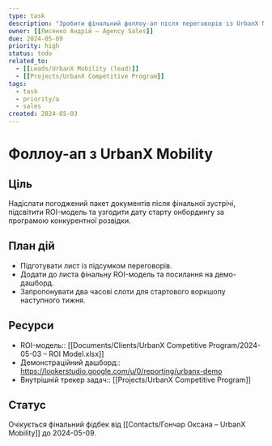 ```yaml
---
type: task
description: "Зробити фінальний фоллоу-ап після переговорів із UrbanX Mobility"
owner: [[Лисенко Андрій – Agency Sales]]
due: 2024-05-09
priority: high
status: todo
related_to:
  - [[Leads/UrbanX Mobility (lead)]]
  - [[Projects/UrbanX Competitive Program]]
tags:
  - task
  - priority/a
  - sales
created: 2024-05-03
---
```


# Фоллоу-ап з UrbanX Mobility

## Ціль
Надіслати погоджений пакет документів після фінальної зустрічі, підсвітити ROI-модель та узгодити дату старту онбордингу за програмою конкурентної розвідки.

## План дій
- Підготувати лист із підсумком переговорів.
- Додати до листа фінальну ROI-модель та посилання на демо-дашборд.
- Запропонувати два часові слоти для стартового воркшопу наступного тижня.

## Ресурси
- ROI-модель:: [[Documents/Clients/UrbanX Competitive Program/2024-05-03 – ROI Model.xlsx]]
- Демонстраційний дашборд:: https://lookerstudio.google.com/u/0/reporting/urbanx-demo
- Внутрішній трекер задач:: [[Projects/UrbanX Competitive Program]]

## Статус
Очікується фінальний фідбек від [[Contacts/Гончар Оксана – UrbanX Mobility]] до 2024-05-09.
